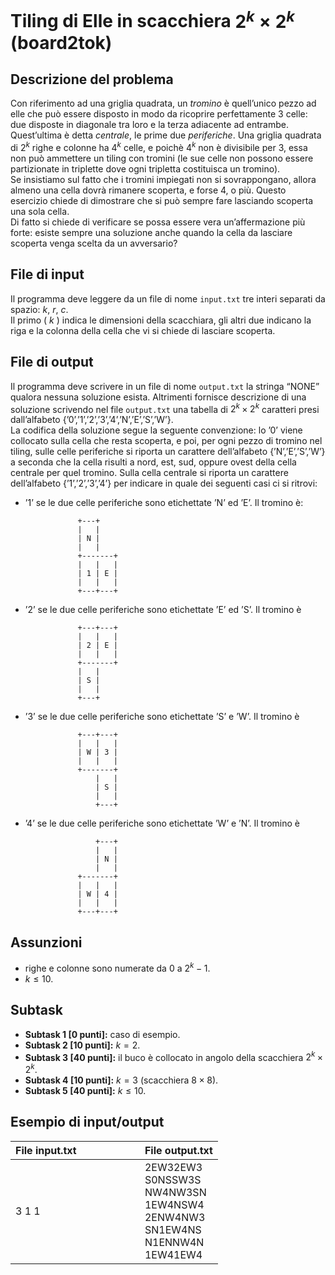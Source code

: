 # Tiling di Elle in scacchiera $2^k \times 2^k$ (board2tok)

## Descrizione del problema

Con riferimento ad una griglia quadrata, un _tromino_ è quell’unico pezzo ad elle che può essere disposto in modo da ricoprire perfettamente $3$ celle: due disposte in diagonale tra loro e la terza adiacente ad entrambe.  
Quest’ultima è detta _centrale_, le prime due _periferiche_. Una griglia quadrata di $2^k$ righe e colonne ha $4^k$ celle, e poichè $4^k$ non è divisibile per $3$, essa non può ammettere un tiling con tromini (le sue celle non possono essere partizionate in triplette dove ogni tripletta costituisca un tromino).  
Se insistiamo sul fatto che i tromini impiegati non si sovrappongano, allora almeno una cella dovrà rimanere scoperta, e forse $4$, o più. Questo esercizio chiede di dimostrare che si può sempre fare lasciando scoperta una sola cella.  
Di fatto si chiede di verificare se possa essere vera un’affermazione più forte: esiste sempre una soluzione anche quando la cella da lasciare scoperta venga scelta da un avversario?

## File di input

Il programma deve leggere da un file di nome `input.txt` tre interi separati da spazio: $k$, $r$, $c$.  
Il primo ( $k$ ) indica le dimensioni della scacchiara, gli altri due indicano la riga e la colonna della cella che vi si chiede di lasciare scoperta.

## File di output

Il programma deve scrivere in un file di nome `output.txt` la stringa “NONE” qualora nessuna soluzione esista. Altrimenti fornisce descrizione di una soluzione scrivendo nel file `output.txt` una tabella di $2^k × 2^k$ caratteri presi dall’alfabeto {’0’,’1’,’2’,’3’,’4’,’N’,’E’,’S’,’W’}.  
La codifica della soluzione segue la seguente convenzione: lo ’0’ viene collocato sulla cella che resta scoperta, e poi, per ogni pezzo di tromino nel tiling, sulle celle periferiche si riporta un carattere dell’alfabeto {’N’,’E’,’S’,’W’} a seconda che la cella risulti a nord, est, sud, oppure ovest della cella centrale per quel tromino. Sulla cella centrale si riporta un carattere dell’alfabeto {’1’,’2’,’3’,’4’} per indicare in quale dei seguenti casi ci si ritrovi:



- ’1’ se le due celle periferiche sono etichettate ’N’ ed ’E’. Il tromino è:

```
               +---+
               |   |
               | N |
               |   |
               +-------+
               |   |   |
               | 1 | E |
               |   |   |
               +---+---+

```

- ’2’ se le due celle periferiche sono etichettate ’E’ ed ’S’. Il tromino è

```
               +---+---+
               |   |   |
               | 2 | E |
               |   |   |
               +-------+
               |   |
               | S |
               |   |
               +---+
```

- ’3’ se le due celle periferiche sono etichettate ’S’ e ’W’. Il tromino è

```
               +---+---+
               |   |   |
               | W | 3 |
               |   |   |
               +-------+
                   |   |
                   | S |
                   |   |
                   +---+
```

- ’4’ se le due celle periferiche sono etichettate ’W’ e ’N’. Il tromino è

```
                   +---+
                   |   |
                   | N |
                   |   |
               +-------+
               |   |   |
               | W | 4 |
               |   |   |
               +---+---+
```

## Assunzioni

- righe e colonne sono numerate da $0$ a $2^k-1$.
- $k ≤ 10$.

## Subtask

- **Subtask 1 \[0 punti\]:** caso di esempio.
- **Subtask 2 \[10 punti\]:** $k = 2$.
- **Subtask 3 \[40 punti\]:** il buco è collocato in angolo della scacchiera $2^k × 2^k$.
- **Subtask 4 \[10 punti\]:** $k = 3$ (scacchiera $8 × 8$).
- **Subtask 5 \[40 punti\]:** $k ≤ 10$.

## Esempio di input/output

| File input.txt | &nbsp;&nbsp;&nbsp;&nbsp;&nbsp;&nbsp;&nbsp;&nbsp;&nbsp;&nbsp;&nbsp;&nbsp;&nbsp;&nbsp;&nbsp;&nbsp;&nbsp;&nbsp; | File output.txt |
| :------------  | :----------------------------------: | :-------------- |
| 3 1 1 | &nbsp; | 2EW32EW3<br>S0NSSW3S<br>NW4NW3SN<br>1EW4NSW4<br>2ENW4NW3<br>SN1EW4NS<br>N1ENNW4N<br>1EW41EW4 |
